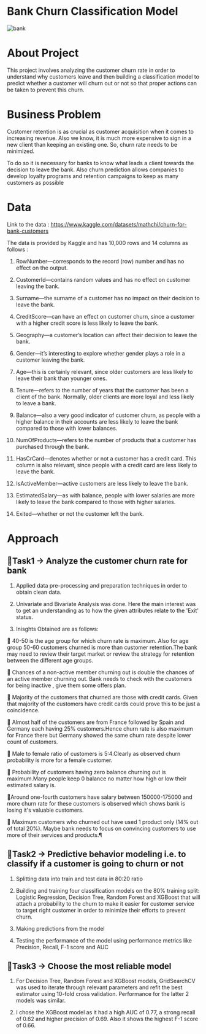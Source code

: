 # Bank Churn Classification Model

![bank](https://user-images.githubusercontent.com/121285271/229742440-c6d51cdc-ca5f-4bb2-ab3a-68c88583276b.jpg)

# About Project
This project involves analyzing the customer churn rate in order to understand why customers leave and then building a classification model to predict whether a customer will churn out or not so that proper actions can be taken to prevent this churn.

# Business Problem

Customer retention is as crucial as customer acquisition when it comes to increasing revenue. Also we know, it is much more expensive to sign in a new client than keeping an existing one. So, churn rate needs to be minimized.

To do so it is necessary for banks to know what leads a client towards the decision to leave the bank. Also churn prediction allows companies to develop loyalty programs and retention campaigns to keep as many customers as possible 

# Data

Link to the data : https://www.kaggle.com/datasets/mathchi/churn-for-bank-customers

The data is provided by Kaggle and has 10,000 rows and 14 columns as follows :

1. RowNumber—corresponds to the record (row) number and has no effect on the output.

2. CustomerId—contains random values and has no effect on customer leaving the bank.

3. Surname—the surname of a customer has no impact on their decision to leave the bank.

4. CreditScore—can have an effect on customer churn, since a customer with a higher credit score is less likely to leave the bank.

5. Geography—a customer’s location can affect their decision to leave the bank.

6. Gender—it’s interesting to explore whether gender plays a role in a customer leaving the bank.

7. Age—this is certainly relevant, since older customers are less likely to leave their bank than younger ones.

8. Tenure—refers to the number of years that the customer has been a client of the bank. Normally, older clients are more loyal and less likely to leave a bank.

9. Balance—also a very good indicator of customer churn, as people with a higher balance in their accounts are less likely to leave the bank compared to those with lower balances.

10. NumOfProducts—refers to the number of products that a customer has purchased through the bank.

11. HasCrCard—denotes whether or not a customer has a credit card. This column is also relevant, since people with a credit card are less likely to leave the bank.

12. IsActiveMember—active customers are less likely to leave the bank.

13. EstimatedSalary—as with balance, people with lower salaries are more likely to leave the bank compared to those with higher salaries.

14. Exited—whether or not the customer left the bank.

# Approach

## 📍Task1 -> Analyze the customer churn rate for bank

1. Applied data pre-processing and preparation techniques in order to obtain clean data.

2. Univariate and Bivariate Analysis was done. Here the main interest was to get an understanding as to how the given attributes relate to the 'Exit' status.

3. Inisghts Obtained are as follows:

📌 40-50 is the age group for which churn rate is maximum. Also for age group 50-60 customers churned is more than customer retention.The bank may need to review their target market or review the strategy for retention between the different age groups.

📌 Chances of a non-active member churning out is double the chances of an active member churning out. Bank needs to check with the customers for being inactive , give them some offers plan.

📌 Majority of the customers that churned are those with credit cards. Given that majority of the customers have credit cards could prove this to be just a coincidence.

📌 Almost half of the customers are from France followed by Spain and Germany each having 25% customers.Hence churn rate is also maximum for France there but Germany showed the same churn rate despite lower count of customers.

📌 Male to female ratio of customers is 5:4.Clearly as observed churn probability is more for a female customer.

📌 Probability of customers having zero balance churning out is maximum.Many people keep 0 balance no matter how high or low their estimated salary is.

📌Around one-fourth customers have salary between 150000-175000 and more churn rate for these customers is observed which shows bank is losing it's valuable customers.

📌 Maximum customers who churned out have used 1 product only (14% out of total 20%). Maybe bank needs to focus on convincing customers to use more of their services and products.¶

## 📍Task2 -> Predictive behavior modeling i.e. to classify if a customer is going to churn or not

1. Splitting data into train and test data in 80:20 ratio

2. Building and training four classification models on the 80% training split: Logistic Regression, Decision Tree, Random Forest and XGBoost that will attach a probability to the churn to make it easier for customer service to target right customer in order to minimize their efforts to prevent churn.

3. Making predictions from the model

4. Testing the performance of the model using performance metrics like Precision, Recall, F-1 score and AUC 

## 📍Task3 -> Choose the most reliable model 

1. For Decision Tree, Random Forest and XGBoost models, GridSearchCV was used to iterate through relevant parameters and refit the best estimator using 10-fold cross validation. Performance for the latter 2 models was similar.

2. I chose the XGBoost model as it had a high AUC of 0.77, a strong recall of 0.62 and higher precision of 0.69. Also it shows the highest F-1 score of 0.66.
